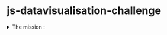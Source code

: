 # js-datavisualisation-challenge


<details close>
  <summary> The mission :</summary>
  
  # Javascript Challenge : "Data Visualisation"

  - Repository : `js-datavisualisation-challenge`
  - Mode: `duo`
  - Type: `consolidation challenge`
  - Duration: `3 days`
  - Deadline : 11/03/2021, 10h00
  - Form : https://docs.google.com/spreadsheets/d/1RkYTp9EY5Ljqq1LVNEUY63wP1t2nTmMl7vKm-CuLwSk/edit?usp=sharing

  ## Objectives

  This consolidation challenge will help you assess your ability to solve a problem inspired from real-life situation using your new javascript muscles involving the following know-hows :

  - **DOM** manipulation
  - **AJAX**/**FETCH** request
  - Using **Third-party libraries**
  - **Problem-solving** : design a logical solution to implement the expected result
  - Debugging using the console
  - Understand the notion of **"Separation of concerns"**

  ## Your mission

  You work in the Multimedia department of one of the European Union institutions. This morning, Johnny Hasnoclew, your Project Manager, sends you on a mission: one of the in-house journalists has published a new article on the institution's website. The article in question is already integrated with an **html** / **css** / **Javascript file**.

  He asks you to make it more *rich*, more *interactive*, more... *sexy* (The use of that specific adjective indicates that Johnny certainly worked in advertising before, the poor guy).

  That's exactly what you're going to do, by adding two **interactive data visualisation graphics** using javascript.  These graphs will be interactive in the sense that the user can manipulate the graph, such as filtering data, or reveal detailed data when the mouse hovers over it. You are free to design the interaction in your project.

  ### 1. Inline data (data in the document)

  In this html file, you will find two data tables. Use JavaScript to traverse the DOM to insert right above each of these tables a representation of its data in the form of an interactive graph.

  If javascript is disabled, the graph does not appear. If javascript is enabled, the graph appears between the title and the table.

  ### 2. Remote data, in real-time, via ajax

  There are data sitting at this URL :  [https://canvasjs.com/services/data/datapoints.php](https://canvasjs.com/services/data/datapoints.php)

  Retrieve the data via Ajax, and use it to insert a graph that refreshes every second, just below the main title (`h1`) of the article.

  Don't hesitate to adapt the code provided in this tutorial: [Live Updating Charts from JSON API & AJAX](https://canvasjs.com/docs/charts/how-to/live-updating-javascript-charts-json-api-ajax/), but adapt it to this third-party library: [chart.js](https://www.chartjs.org/) or [ToastUi-Chart](https://ui.toast.com/tui-chart/) or [Dimpl](http://dimplejs.org/), because this tutorial uses another (not-free) library (canvasJS).

  **Again**: if javascript is disabled, the graph does not appear. If javascript is enabled, the graph appears.

  ## How will we do this?

  1. Use a javascript library that makes it easier to do this instead of using just "Vanilla Javascript" (= using javascript without libraries).
  If you had never coded in javascript before BeCode, use [chart.js](https://www.chartjs.org/) or [Dimpl](http://dimplejs.org/).
  If you already had a good knowledge of Javascript before you switched to BeCode, you can directly use the [D3.js - Data-Driven Documents](https://d3js.org/) library, which is more complex but offers many possibilities.
  2. Get trained in their use.
  3. Attack the problem by looking for a good logical path. Break it down into **small problems**, into **progressive** steps. Commit as you move forward. First the DOM, access the right place, then retrieve the data, then generate the graph. Something like that 😉
  4. A method of thinking: *Reverse-engineering* of your objective: start at the end and go up the thread of dependencies to the starting point. It gives something like this:

  > - To have a graph, you need data. So I have to get them back.
  > - Where is this data ?
  > - To have a graph I have to find the right place in the DOM, how can I do that?
  > - To get a graph I will use *this* library of *data visualization*. How does it work?
  > ...

  ---

  ## Constraints

  - **You can't edit the html file**.
  - You have the choice of the type of graphics. Considers the most relevant based on the data and what story they can "tell".
  - The choice of the javascript library is limited to the 3 libraries offered (there are many others, but these are references and are very popular)

  ## Bonus

  ### Maintenance

  - It's an old project and several elements need to be updated according to current standards, the whole project needs to be refactorised in order to comply with current standards and good practices (conventions, syntax, standard ECMA ...)

  ### Structre

  - As you can see, the project lacks structure, modify the architecture of the files in order to see more clearly, use a structure pattern or whatever you want in order to choose the most adequate solution...

  ## Help each other (to a certain extend)

  You can help each other under these two conditions:

  - You first **searched alone** and **read this** ([How to ask the help of a senior developer 🥇](https://stackoverflow.com/help/how-to-ask))
  - The person helping **does not provide a ready-made code** and **does not code for the other**. The objective remains to learn, not to solve. The result is less important than the path. Helps by asking questions, trying to get the other person to find the answer on their own.

  ## Good luck !

</details>
